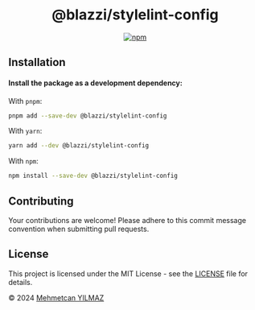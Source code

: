 <div align="center">

# @blazzi/stylelint-config

[![npm](https://img.shields.io/npm/v/@blazzi/stylelint-config?label=npm&color=EA6A13)](https://npmjs.com/package/@blazzi/stylelint-config)

</div>

## Installation

#### Install the package as a development dependency:

With `pnpm`:

```sh
pnpm add --save-dev @blazzi/stylelint-config
```

With `yarn`:

```sh
yarn add --dev @blazzi/stylelint-config
```

With `npm`:

```sh
npm install --save-dev @blazzi/stylelint-config
```

## Contributing

Your contributions are welcome! Please adhere to this commit message convention when submitting pull requests.

## License

This project is licensed under the MIT License - see the [LICENSE](./LICENSE) file for details.

&copy; 2024 [Mehmetcan YILMAZ](https://github.com/ymehmetcan)
